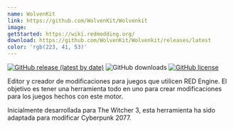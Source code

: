 ```yaml
---
name: WolvenKit
link: https://github.com/WolvenKit/Wolvenkit
image:
getStarted: https://wiki.redmodding.org/
download: https://github.com/WolvenKit/Wolvenkit/releases/latest
color: 'rgb(223, 41, 53)'
---
```

[![GitHub release (latest by date)](https://img.shields.io/github/v/release/WolvenKit/Wolven-kit?include_prereleases)](https://github.com/WolvenKit/Wolven-kit/releases)
![GitHub downloads](https://img.shields.io/github/downloads/WolvenKit/Wolven-Kit/total)
[![GitHub license](https://img.shields.io/badge/license-AGPL-blue.svg)](https://raw.githubusercontent.com/WolvenKit/Wolven-kit/master/LICENSE)

Editor y creador de modificaciones para juegos que utilicen RED Engine. El objetivo es tener una herramienta todo en uno para crear modificaciones para los juegos hechos con este motor.

Inicialmente desarrollada para The Witcher 3, esta herramienta ha sido adaptada para modificar Cyberpunk 2077.